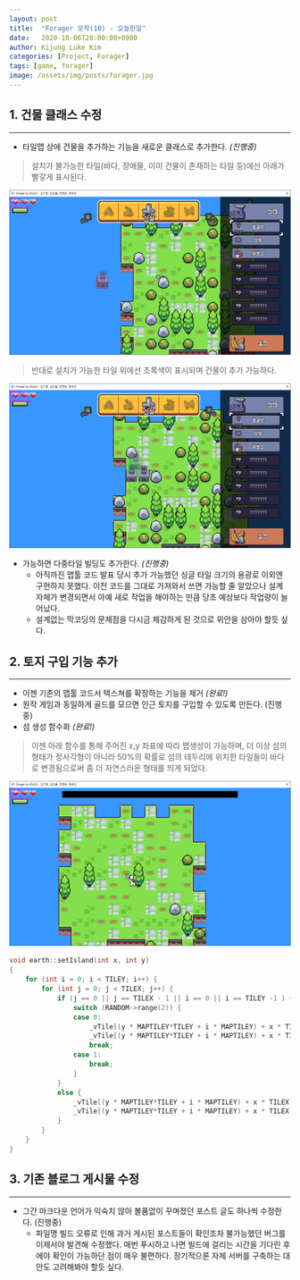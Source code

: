 ```yaml
---
layout: post
title:  "Forager 모작(10) - 오늘한일"
date:   2020-10-06T20:00:00+0900
author: Kijung Luke Kim
categories: [Project, Forager]
tags: [game, forager]
image: /assets/img/posts/forager.jpg
---
```


## 1. 건물 클래스 수정
---

- 타일맵 상에 건물을 추가하는 기능을 새로운 클래스로 추가한다. *(진행중)*

> 설치가 불가능한 타일(바다, 장애물, 이미 건물이 존재하는 타일 등)에선 아래가 빨갛게 표시된다.

![20201006-1.png](/assets/img/posts/20201006-1.PNG)

> 반대로 설치가 가능한 타일 위에선 초록색이 표시되며 건물이 추가 가능하다.

![20201006-2.png](/assets/img/posts/20201006-2.PNG)

- 가능하면 다중타일 빌딩도 추가한다. *(진행중)*
  - 아직까진 맵툴 코드 발표 당시 추가 가능했던 싱글 타일 크기의 용광로 이외엔 구현하지 못했다. 이전 코드를 그대로 가져와서 쓰면 가능할 줄 알았으나 설계 자체가 변경되면서 아예 새로 작업을 해야하는 만큼 당초 예상보다 작업량이 늘어났다.
  - 설계없는 막코딩의 문제점을 다시금 체감하게 된 것으로 위안을 삼아야 할듯 싶다.

## 2. 토지 구입 기능 추가
---

- 이젠 기존의 맵툴 코드서 텍스쳐를 확장하는 기능을 제거 *(완료!)*
-  원작 게임과 동일하게 골드를 모으면 인근 토지를 구입할 수 있도록 만든다. (진행중)
- 섬 생성 함수화 *(완료!)*

> 이젠 아래 함수를 통해 주어진 x,y 좌표에 따라 맵생성이 가능하며, 더 이상 섬의 형태가 정사각형이 아니라 50%의 확률로 섬의 테두리에 위치한 타일들이 바다로 변경됨으로써 좀 더 자연스러운 형태를 띄게 되었다. 

![20201006-3.png](/assets/img/posts/20201006-3.PNG)

``` cpp
void earth::setIsland(int x, int y)
{
	for (int i = 0; i < TILEY; i++) {
		for (int j = 0; j < TILEX; j++) {
			if (j == 0 || j == TILEX - 1 || i == 0 || i == TILEY -1 ) {
				switch (RANDOM->range(2)) {
				case 0:
					_vTile[(y * MAPTILEY*TILEY + i * MAPTILEY) + x * TILEX + j].terrKey = "plaintile";
					_vTile[(y * MAPTILEY*TILEY + i * MAPTILEY) + x * TILEX + j].terrainFrameX = RANDOM->range(4);
					break;
				case 1:
					break;
				}
			}
			else {
				_vTile[(y * MAPTILEY*TILEY + i * MAPTILEY) + x * TILEX + j].terrKey = "plaintile";
				_vTile[(y * MAPTILEY*TILEY + i * MAPTILEY) + x * TILEX + j].terrainFrameX = RANDOM->range(4);
			}
		}
	}
}
```



## 3. 기존 블로그 게시물 수정
---

- 그간 마크다운 언어가 익숙치 않아 볼품없이 꾸며졌던 포스트 글도 하나씩 수정한다. (진행중)
  - 파일명 빌드 오류로 인해 과거 게시된 포스트들이 확인조차 불가능했던 버그를 이제서야 발견해 수정했다. 매번 푸시하고 나면 빌드에 걸리는 시간을 기다린 후에야 확인이 가능하단 점이 매우 불편하다. 장기적으론 자체 서버를 구축하는 대안도 고려해봐야 할듯 싶다.
